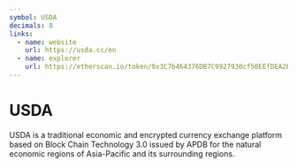 ```yaml
---
symbol: USDA
decimals: 8
links:
  - name: website
    url: https://usda.cc/en
  - name: explorer
    url: https://etherscan.io/token/0x3C7b464376DB7C9927930cf50EEfDEA2EFF3A66A
---
```


# USDA

USDA is a traditional economic and encrypted currency exchange platform based on Block Chain Technology 3.0 issued by APDB for the natural economic regions of Asia-Pacific and its surrounding regions.
